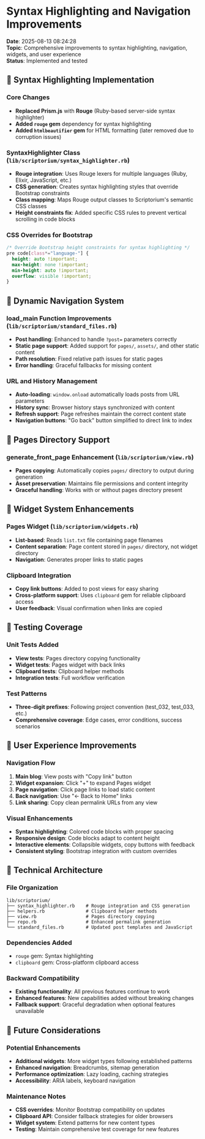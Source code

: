 # Syntax Highlighting and Navigation Improvements

**Date**: 2025-08-13 08:24:28  
**Topic**: Comprehensive improvements to syntax highlighting, navigation, widgets, and user experience  
**Status**: Implemented and tested

## 🎨 **Syntax Highlighting Implementation**

### **Core Changes**
- **Replaced Prism.js** with **Rouge** (Ruby-based server-side syntax highlighter)
- **Added `rouge` gem** dependency for syntax highlighting
- **Added `htmlbeautifier` gem** for HTML formatting (later removed due to corruption issues)

### **SyntaxHighlighter Class** (`lib/scriptorium/syntax_highlighter.rb`)
- **Rouge integration**: Uses Rouge lexers for multiple languages (Ruby, Elixir, JavaScript, etc.)
- **CSS generation**: Creates syntax highlighting styles that override Bootstrap constraints
- **Class mapping**: Maps Rouge output classes to Scriptorium's semantic CSS classes
- **Height constraints fix**: Added specific CSS rules to prevent vertical scrolling in code blocks

### **CSS Overrides for Bootstrap**
```css
/* Override Bootstrap height constraints for syntax highlighting */
pre code[class*="language-"] {
  height: auto !important;
  max-height: none !important;
  min-height: auto !important;
  overflow: visible !important;
}
```

## 🔄 **Dynamic Navigation System**

### **load_main Function Improvements** (`lib/scriptorium/standard_files.rb`)
- **Post handling**: Enhanced to handle `?post=` parameters correctly
- **Static page support**: Added support for `pages/`, `assets/`, and other static content
- **Path resolution**: Fixed relative path issues for static pages
- **Error handling**: Graceful fallbacks for missing content

### **URL and History Management**
- **Auto-loading**: `window.onload` automatically loads posts from URL parameters
- **History sync**: Browser history stays synchronized with content
- **Refresh support**: Page refreshes maintain the correct content state
- **Navigation buttons**: "Go back" button simplified to direct link to index

## 📁 **Pages Directory Support**

### **generate_front_page Enhancement** (`lib/scriptorium/view.rb`)
- **Pages copying**: Automatically copies `pages/` directory to output during generation
- **Asset preservation**: Maintains file permissions and content integrity
- **Graceful handling**: Works with or without pages directory present

## 🧩 **Widget System Enhancements**

### **Pages Widget** (`lib/scriptorium/widgets.rb`)
- **List-based**: Reads `list.txt` file containing page filenames
- **Content separation**: Page content stored in `pages/` directory, not widget directory
- **Navigation**: Generates proper links to static pages

### **Clipboard Integration**
- **Copy link buttons**: Added to post views for easy sharing
- **Cross-platform support**: Uses `clipboard` gem for reliable clipboard access
- **User feedback**: Visual confirmation when links are copied

## 🧪 **Testing Coverage**

### **Unit Tests Added**
- **View tests**: Pages directory copying functionality
- **Widget tests**: Pages widget with back links
- **Clipboard tests**: Clipboard helper methods
- **Integration tests**: Full workflow verification

### **Test Patterns**
- **Three-digit prefixes**: Following project convention (test_032, test_033, etc.)
- **Comprehensive coverage**: Edge cases, error conditions, success scenarios

## 🎯 **User Experience Improvements**

### **Navigation Flow**
1. **Main blog**: View posts with "Copy link" button
2. **Widget expansion**: Click "+" to expand Pages widget
3. **Page navigation**: Click page links to load static content
4. **Back navigation**: Use "← Back to Home" links
5. **Link sharing**: Copy clean permalink URLs from any view

### **Visual Enhancements**
- **Syntax highlighting**: Colored code blocks with proper spacing
- **Responsive design**: Code blocks adapt to content height
- **Interactive elements**: Collapsible widgets, copy buttons with feedback
- **Consistent styling**: Bootstrap integration with custom overrides

## 🔧 **Technical Architecture**

### **File Organization**
```
lib/scriptorium/
├── syntax_highlighter.rb    # Rouge integration and CSS generation
├── helpers.rb               # Clipboard helper methods
├── view.rb                  # Pages directory copying
├── repo.rb                  # Enhanced permalink generation
└── standard_files.rb        # Updated post templates and JavaScript
```

### **Dependencies Added**
- `rouge` gem: Syntax highlighting
- `clipboard` gem: Cross-platform clipboard access

### **Backward Compatibility**
- **Existing functionality**: All previous features continue to work
- **Enhanced features**: New capabilities added without breaking changes
- **Fallback support**: Graceful degradation when optional features unavailable

## 🚀 **Future Considerations**

### **Potential Enhancements**
- **Additional widgets**: More widget types following established patterns
- **Enhanced navigation**: Breadcrumbs, sitemap generation
- **Performance optimization**: Lazy loading, caching strategies
- **Accessibility**: ARIA labels, keyboard navigation

### **Maintenance Notes**
- **CSS overrides**: Monitor Bootstrap compatibility on updates
- **Clipboard API**: Consider fallback strategies for older browsers
- **Widget system**: Extend patterns for new content types
- **Testing**: Maintain comprehensive test coverage for new features
